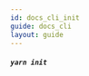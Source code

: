```yaml
---
id: docs_cli_init
guide: docs_cli
layout: guide
---
```


##### `yarn init` <a class="toc" id="toc-command-yarn-init" href="#toc-command-yarn-init"></a>

